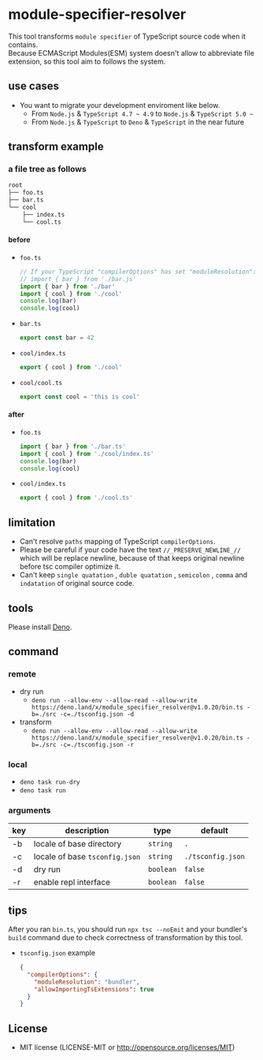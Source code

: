# module-specifier-resolver
This tool transforms `module specifier` of TypeScript source code when it contains.  
Because ECMAScript Modules(ESM) system doesn't allow to abbreviate file extension, so this tool aim to follows the system.

## use cases
- You want to migrate your development enviroment like below.
  - From `Node.js` & `TypeScript 4.7 ~ 4.9` to `Node.js` & `TypeScript 5.0 ~`
  - From `Node.js` & `TypeScript` to `Deno` & `TypeScript` in the near future

## transform example

### a file tree as follows
```bash
root
├── foo.ts
├── bar.ts
└── cool
    ├── index.ts
    └── cool.ts
```

#### before

- `foo.ts`
  ```ts
  // If your TypeScript "compilerOptions" has set "moduleResolution": "nodenext", it will be like below.
  // import { bar } from './bar.js'
  import { bar } from './bar'
  import { cool } from './cool'
  console.log(bar)
  console.log(cool)
  ```
- `bar.ts`
  ```ts
  export const bar = 42
  ```

- `cool/index.ts`
  ```ts
  export { cool } from './cool'
  ```

- `cool/cool.ts`
  ```ts
  export const cool = 'this is cool'
  ```

#### after 

- `foo.ts`
  ```ts
  import { bar } from './bar.ts'
  import { cool } from './cool/index.ts'
  console.log(bar)
  console.log(cool)
  ```

- `cool/index.ts`
  ```ts
  export { cool } from './cool.ts'
  ```

## limitation
- Can't resolve `paths` mapping of TypeScript `compilerOptions`.
- Please be careful if your code have the text `//_PRESERVE_NEWLINE_//` which will be replace newline, because of that keeps original newline before tsc compiler optimize it.
- Can't keep `single quatation` , `duble quatation` , `semicolon` , `comma` and `indatation` of original source code.

## tools
Please install [Deno](https://deno.land/manual@v1.30.3/getting_started/installation).

## command
### remote
- dry run
  - `deno run --allow-env --allow-read --allow-write https://deno.land/x/module_specifier_resolver@v1.0.20/bin.ts -b=./src -c=./tsconfig.json -d`
- transform
  - `deno run --allow-env --allow-read --allow-write https://deno.land/x/module_specifier_resolver@v1.0.20/bin.ts -b=./src -c=./tsconfig.json -r`
### local
- `deno task run-dry`
- `deno task run`

### arguments
| key | description | type | default |
|-----|-----|-----|-----|
| -b | locale of base directory | `string` | `.` |
| -c  | locale of base `tsconfig.json` | `string` | `./tsconfig.json` |
| -d  | dry run | `boolean` | `false` |
| -r  | enable repl interface | `boolean` | `false` |

## tips
After you ran `bin.ts`, you should run `npx tsc --noEmit` and your bundler's `build` command due to check correctness of transformation by this tool.
- `tsconfig.json` example
  ```json
  {
    "compilerOptions": {
      "moduleResolution": "bundler",
      "allowImportingTsExtensions": true
    }
  }
  ```

## License
- MIT license (LICENSE-MIT or http://opensource.org/licenses/MIT)
